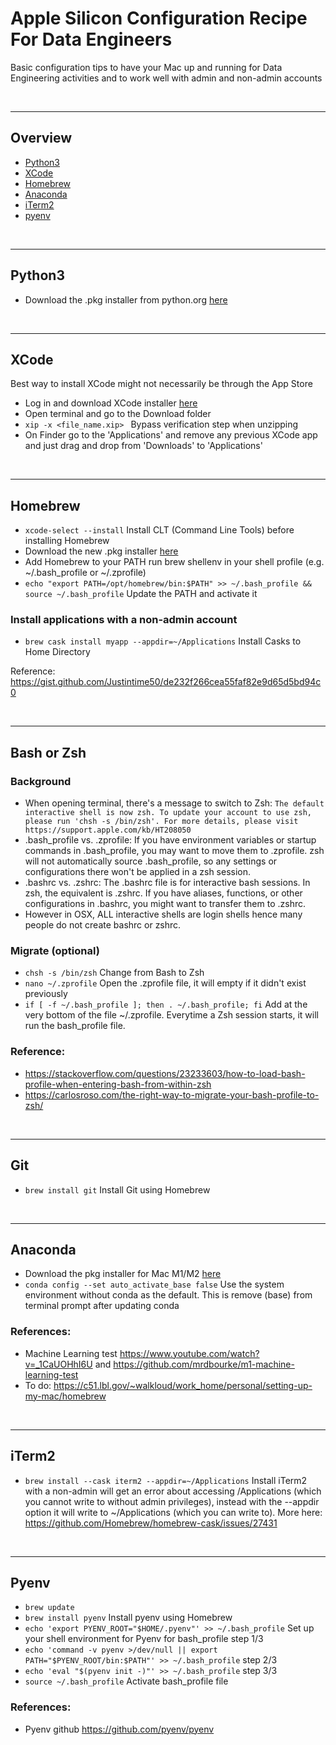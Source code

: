 # Apple Silicon Configuration Recipe For Data Engineers

Basic configuration tips to have your Mac up and running for Data Engineering activities and to work well with admin and non-admin accounts

<br />

<hr />

## Overview

* [Python3](#python3)
* [XCode](#xcode)
* [Homebrew](#homebrew)
* [Anaconda](#anaconda)
* [iTerm2](#iterm2)
* [pyenv](#pyenv)

<br />

<hr />

## Python3
* Download the .pkg installer from python.org [here](https://www.python.org/downloads/) 

<br />

<hr />

## XCode

Best way to install XCode might not necessarily be through the App Store
* Log in and download XCode installer [here](https://developer.apple.com/download/all/?q=xcode)
* Open terminal and go to the Download folder
* `xip -x <file_name.xip> ` Bypass verification step when unzipping
* On Finder go to the 'Applications' and remove any previous XCode app and just drag and drop from 'Downloads' to 'Applications'

<br />

<hr />

## Homebrew

* `xcode-select --install` Install CLT (Command Line Tools) before installing Homebrew
* Download the new .pkg installer [here](https://github.com/Homebrew/brew/releases/latest)
* Add Homebrew to your PATH run brew shellenv in your shell profile (e.g. ~/.bash_profile or ~/.zprofile)
* `echo "export PATH=/opt/homebrew/bin:$PATH" >> ~/.bash_profile && source ~/.bash_profile` Update the PATH and activate it

### Install applications with a non-admin account

* `brew cask install myapp --appdir=~/Applications` Install Casks to Home Directory

Reference: https://gist.github.com/Justintime50/de232f266cea55faf82e9d65d5bd94c0

<br />

<hr />

## Bash or Zsh

### Background
* When opening terminal, there's a message to switch to Zsh: `The default interactive shell is now zsh. To update your account to use zsh, please run 'chsh -s /bin/zsh'. For more details, please visit https://support.apple.com/kb/HT208050`
* .bash_profile vs. .zprofile: If you have environment variables or startup commands in .bash_profile, you may want to move them to .zprofile. zsh will not automatically source .bash_profile, so any settings or configurations there won't be applied in a zsh session.
* .bashrc vs. .zshrc: The .bashrc file is for interactive bash sessions. In zsh, the equivalent is .zshrc. If you have aliases, functions, or other configurations in .bashrc, you might want to transfer them to .zshrc.
* However in OSX, ALL interactive shells are login shells hence many people do not create bashrc or zshrc.

### Migrate (optional)
* `chsh -s /bin/zsh` Change from Bash to Zsh
* `nano ~/.zprofile` Open the .zprofile file, it will empty if it didn't exist previously
* `if [ -f ~/.bash_profile ]; then . ~/.bash_profile; fi` Add at the very bottom of the file ~/.zprofile. Everytime a Zsh session starts, it will run the bash_profile file.

### Reference:

* https://stackoverflow.com/questions/23233603/how-to-load-bash-profile-when-entering-bash-from-within-zsh
* https://carlosroso.com/the-right-way-to-migrate-your-bash-profile-to-zsh/

<br />

<hr />

## Git

* `brew install git` Install Git using Homebrew

<br />

<hr />

## Anaconda

* Download the pkg installer for Mac M1/M2 [here](https://www.anaconda.com/)
* `conda config --set auto_activate_base false` Use the system environment without conda as the default. This is remove (base) from terminal prompt after updating conda

### References:
* Machine Learning test https://www.youtube.com/watch?v=_1CaUOHhI6U and https://github.com/mrdbourke/m1-machine-learning-test
* To do: https://c51.lbl.gov/~walkloud/work_home/personal/setting-up-my-mac/homebrew

<br />

<hr />

## iTerm2

* `brew install --cask iterm2 --appdir=~/Applications` Install iTerm2 with a non-admin will get an error about accessing /Applications (which you cannot write to without admin privileges), instead with the --appdir option it will write to ~/Applications (which you can write to). More here: https://github.com/Homebrew/homebrew-cask/issues/27431

<br />

<hr />

## Pyenv

* `brew update`
* `brew install pyenv` Install pyenv using Homebrew
* `echo 'export PYENV_ROOT="$HOME/.pyenv"' >> ~/.bash_profile` Set up your shell environment for Pyenv for bash_profile step 1/3
* `echo 'command -v pyenv >/dev/null || export PATH="$PYENV_ROOT/bin:$PATH"' >> ~/.bash_profile` step 2/3
* `echo 'eval "$(pyenv init -)"' >> ~/.bash_profile` step 3/3
* `source ~/.bash_profile` Activate bash_profile file

### References:
* Pyenv github https://github.com/pyenv/pyenv

